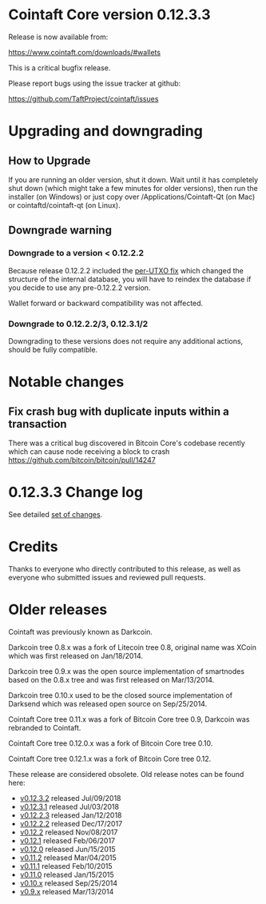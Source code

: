 Cointaft Core version 0.12.3.3
==========================

Release is now available from:

  <https://www.cointaft.com/downloads/#wallets>

This is a critical bugfix release.

Please report bugs using the issue tracker at github:

  <https://github.com/TaftProject/cointaft/issues>


Upgrading and downgrading
=========================

How to Upgrade
--------------

If you are running an older version, shut it down. Wait until it has completely
shut down (which might take a few minutes for older versions), then run the
installer (on Windows) or just copy over /Applications/Cointaft-Qt (on Mac) or
cointaftd/cointaft-qt (on Linux).

Downgrade warning
-----------------

### Downgrade to a version < 0.12.2.2

Because release 0.12.2.2 included the [per-UTXO fix](release-notes/cointaft/release-notes-0.12.2.2.md#per-utxo-fix)
which changed the structure of the internal database, you will have to reindex
the database if you decide to use any pre-0.12.2.2 version.

Wallet forward or backward compatibility was not affected.

### Downgrade to 0.12.2.2/3, 0.12.3.1/2

Downgrading to these versions does not require any additional actions, should be
fully compatible.


Notable changes
===============

Fix crash bug with duplicate inputs within a transaction
--------------------------------------------------------

There was a critical bug discovered in Bitcoin Core's codebase recently which
can cause node receiving a block to crash https://github.com/bitcoin/bitcoin/pull/14247

0.12.3.3 Change log
===================

See detailed [set of changes](https://github.com/TaftProject/cointaft/compare/v0.12.3.2...cointaft:v0.12.3.3).

Credits
=======

Thanks to everyone who directly contributed to this release,
as well as everyone who submitted issues and reviewed pull requests.


Older releases
==============

Cointaft was previously known as Darkcoin.

Darkcoin tree 0.8.x was a fork of Litecoin tree 0.8, original name was XCoin
which was first released on Jan/18/2014.

Darkcoin tree 0.9.x was the open source implementation of smartnodes based on
the 0.8.x tree and was first released on Mar/13/2014.

Darkcoin tree 0.10.x used to be the closed source implementation of Darksend
which was released open source on Sep/25/2014.

Cointaft Core tree 0.11.x was a fork of Bitcoin Core tree 0.9,
Darkcoin was rebranded to Cointaft.

Cointaft Core tree 0.12.0.x was a fork of Bitcoin Core tree 0.10.

Cointaft Core tree 0.12.1.x was a fork of Bitcoin Core tree 0.12.

These release are considered obsolete. Old release notes can be found here:

- [v0.12.3.2](https://github.com/TaftProject/cointaft/blob/master/doc/release-notes/cointaft/release-notes-0.12.3.2.md) released Jul/09/2018
- [v0.12.3.1](https://github.com/TaftProject/cointaft/blob/master/doc/release-notes/cointaft/release-notes-0.12.3.1.md) released Jul/03/2018
- [v0.12.2.3](https://github.com/TaftProject/cointaft/blob/master/doc/release-notes/cointaft/release-notes-0.12.2.3.md) released Jan/12/2018
- [v0.12.2.2](https://github.com/TaftProject/cointaft/blob/master/doc/release-notes/cointaft/release-notes-0.12.2.2.md) released Dec/17/2017
- [v0.12.2](https://github.com/TaftProject/cointaft/blob/master/doc/release-notes/cointaft/release-notes-0.12.2.md) released Nov/08/2017
- [v0.12.1](https://github.com/TaftProject/cointaft/blob/master/doc/release-notes/cointaft/release-notes-0.12.1.md) released Feb/06/2017
- [v0.12.0](https://github.com/TaftProject/cointaft/blob/master/doc/release-notes/cointaft/release-notes-0.12.0.md) released Jun/15/2015
- [v0.11.2](https://github.com/TaftProject/cointaft/blob/master/doc/release-notes/cointaft/release-notes-0.11.2.md) released Mar/04/2015
- [v0.11.1](https://github.com/TaftProject/cointaft/blob/master/doc/release-notes/cointaft/release-notes-0.11.1.md) released Feb/10/2015
- [v0.11.0](https://github.com/TaftProject/cointaft/blob/master/doc/release-notes/cointaft/release-notes-0.11.0.md) released Jan/15/2015
- [v0.10.x](https://github.com/TaftProject/cointaft/blob/master/doc/release-notes/cointaft/release-notes-0.10.0.md) released Sep/25/2014
- [v0.9.x](https://github.com/TaftProject/cointaft/blob/master/doc/release-notes/cointaft/release-notes-0.9.0.md) released Mar/13/2014

